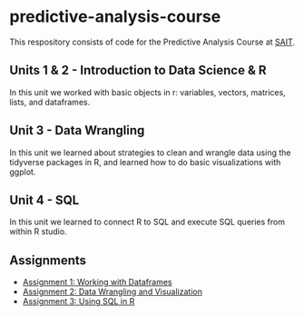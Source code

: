 # predictive-analysis-course

This respository consists of code for the Predictive Analysis Course at [SAIT](https://www.adecco.ca/en-ca/industries/accounting-and-finance/?display=10&utm_source=google_ads&utm_medium=cpc&utm_campaign=industries_accounting_finance&gclid=Cj0KCQjw4bipBhCyARIsAFsieCyigCCNPfKLmNq-lSJ_eCEjUCHL_YUZ1_iI4B0wW_ca_aRLbzT678saApBpEALw_wcB).

## Units 1 & 2 - Introduction to Data Science & R
In this unit we worked with basic objects in r: variables, vectors, matrices, lists, and dataframes.

## Unit 3 - Data Wrangling
In this unit we learned about strategies to clean and wrangle data using the tidyverse packages in R, and learned how to do basic visualizations with ggplot.

## Unit 4 - SQL
In this unit we learned to connect R to SQL and execute SQL queries from within R studio.

## Assignments
- [Assignment 1: Working with Dataframes](https://github.com/katym23/predictive-analysis-course/blob/main/assignment_1.R)
- [Assignment 2: Data Wrangling and Visualization](https://github.com/katym23/predictive-analysis-course/blob/main/assignment_2.R)
- [Assignment 3: Using SQL in R](https://github.com/katym23/predictive-analysis-course/blob/main/assignment_3.html)
